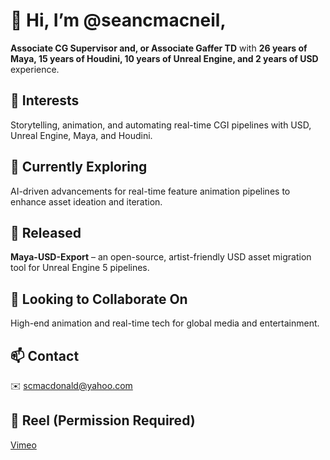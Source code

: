 # 👋 Hi, I’m @seancmacneil,  

**Associate CG Supervisor and, or Associate Gaffer TD** with **26 years of Maya, 15 years of Houdini, 10 years of Unreal Engine, and 2 years of USD** experience.  

## 👀 Interests  
Storytelling, animation, and automating real-time CGI pipelines with USD, Unreal Engine, Maya, and Houdini.  

## 🌱 Currently Exploring  
AI-driven advancements for real-time feature animation pipelines to enhance asset ideation and iteration.  

## 🎉 Released  
**Maya-USD-Export** – an open-source, artist-friendly USD asset migration tool for Unreal Engine 5 pipelines.  

## 💞️ Looking to Collaborate On  
High-end animation and real-time tech for global media and entertainment.  

## 📫 Contact  
✉️ scmacdonald@yahoo.com  

## 🎥 Reel (Permission Required)  
[Vimeo](https://vimeo.com/1054664400)  
